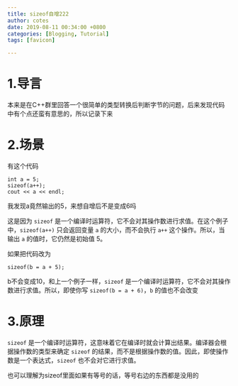 ```yaml
---
title: sizeof自增222
author: cotes
date: 2019-08-11 00:34:00 +0800
categories: [Blogging, Tutorial]
tags: [favicon]

---
```




# 1.导言

本来是在C++群里回答一个很简单的类型转换后判断字节的问题，后来发现代码中有个点还蛮有意思的，所以记录下来

# 2.场景

有这个代码

```
int a = 5;
sizeof(a++);
cout << a << endl;
```

我发现a竟然输出的5，来想自增后不是变成6吗

这是因为 `sizeof` 是一个编译时运算符，它不会对其操作数进行求值。在这个例子中，`sizeof(a++)` 只会返回变量 `a` 的大小，而不会执行 `a++` 这个操作。所以，当输出 `a` 的值时，它仍然是初始值 5。

如果把代码改为

```
sizeof(b = a + 5);
```

b不会变成10，和上一个例子一样，`sizeof` 是一个编译时运算符，它不会对其操作数进行求值。所以，即使你写 `sizeof(b = a + 6)`，`b` 的值也不会改变

# 3.原理

`sizeof` 是一个编译时运算符，这意味着它在编译时就会计算出结果。编译器会根据操作数的类型来确定 `sizeof` 的结果，而不是根据操作数的值。因此，即使操作数是一个表达式，`sizeof` 也不会对它进行求值。

也可以理解为sizeof里面如果有等号的话，等号右边的东西都是没用的
